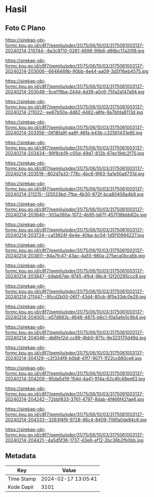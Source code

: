 # Hasil

## Foto C Plano

https://sirekap-obj-formc.kpu.go.id/c8f7/pemilu/pdpr/31/75/06/10/03/3175061003137-20240214-210744--8a3c9710-0261-4698-99b6-d86bc17a20f8.jpg

https://sirekap-obj-formc.kpu.go.id/c8f7/pemilu/pdpr/31/75/06/10/03/3175061003137-20240214-203006--6648469b-90bb-4e44-aa09-3d5f16eb4575.jpg

https://sirekap-obj-formc.kpu.go.id/c8f7/pemilu/pdpr/31/75/06/10/03/3175061003137-20240214-203048--5cef19ba-244d-4d39-a0c6-75fa2a147a94.jpg

https://sirekap-obj-formc.kpu.go.id/c8f7/pemilu/pdpr/31/75/06/10/03/3175061003137-20240214-211022--ee67b50a-4d82-4482-a8fe-9a7bfda8113d.jpg

https://sirekap-obj-formc.kpu.go.id/c8f7/pemilu/pdpr/31/75/06/10/03/3175061003137-20240214-203356--0618fa9f-ea9f-46fa-b43b-c32561431e66.jpg

https://sirekap-obj-formc.kpu.go.id/c8f7/pemilu/pdpr/31/75/06/10/03/3175061003137-20240214-203434--99f8cb19-c05d-49d7-812b-67ec19dc2f70.jpg

https://sirekap-obj-formc.kpu.go.id/c8f7/pemilu/pdpr/31/75/06/10/03/3175061003137-20240214-203519--802d7a33-778c-4bc6-9f63-5a1e50a6731d.jpg

https://sirekap-obj-formc.kpu.go.id/c8f7/pemilu/pdpr/31/75/06/10/03/3175061003137-20240214-211215--125533bd-7fbe-4b30-872f-bca80406a4b9.jpg

https://sirekap-obj-formc.kpu.go.id/c8f7/pemilu/pdpr/31/75/06/10/03/3175061003137-20240214-203640--303a380a-1072-4b95-b67f-457f36bbb62e.jpg

https://sirekap-obj-formc.kpu.go.id/c8f7/pemilu/pdpr/31/75/06/10/03/3175061003137-20240214-203724--ca13924f-6e4e-40ba-bc54-1d5f10994227.jpg

https://sirekap-obj-formc.kpu.go.id/c8f7/pemilu/pdpr/31/75/06/10/03/3175061003137-20240214-203811--94a7fc47-43ac-4a55-980a-275eca0bca5b.jpg

https://sirekap-obj-formc.kpu.go.id/c8f7/pemilu/pdpr/31/75/06/10/03/3175061003137-20240214-203847--b9ab67de-9745-4fb4-96c4-12f20295ccc8.jpg

https://sirekap-obj-formc.kpu.go.id/c8f7/pemilu/pdpr/31/75/06/10/03/3175061003137-20240214-211447--95cd2b00-06f7-43d4-80cb-8f5e33dc0e29.jpg

https://sirekap-obj-formc.kpu.go.id/c8f7/pemilu/pdpr/31/75/06/10/03/3175061003137-20240214-204005--e57d663c-4648-4875-b6c1-f0a5afe0c9b4.jpg

https://sirekap-obj-formc.kpu.go.id/c8f7/pemilu/pdpr/31/75/06/10/03/3175061003137-20240214-204046--db6fe12d-cc89-4bb0-871c-9e323170d49d.jpg

https://sirekap-obj-formc.kpu.go.id/c8f7/pemilu/pdpr/31/75/06/10/03/3175061003137-20240214-204129--c2f334f9-b0b8-41f7-9071-1f22cc680ce6.jpg

https://sirekap-obj-formc.kpu.go.id/c8f7/pemilu/pdpr/31/75/06/10/03/3175061003137-20240214-204209--95da5d19-154d-4a41-914a-62c4fc48ee63.jpg

https://sirekap-obj-formc.kpu.go.id/c8f7/pemilu/pdpr/31/75/06/10/03/3175061003137-20240214-204242--72bbf833-3761-4797-8dab-4f466f421ae6.jpg

https://sirekap-obj-formc.kpu.go.id/c8f7/pemilu/pdpr/31/75/06/10/03/3175061003137-20240214-204333--3283f4f9-9728-46c4-8409-706fa0de84c6.jpg

https://sirekap-obj-formc.kpu.go.id/c8f7/pemilu/pdpr/31/75/06/10/03/3175061003137-20240214-204421--4a5d5f36-1737-43e6-af12-2bc36b2fb0bb.jpg


## Metadata

| Key        | Value               |
| ---------- | ------------------- |
| Time Stamp | 2024-02-17 13:05:41 |
| Kode Dapil | 3101                |



